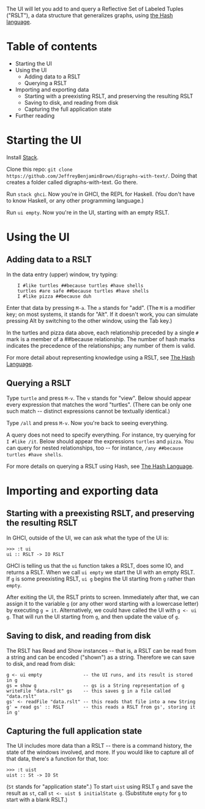 The UI will let you add to and query a Reflective Set of Labeled Tuples ("RSLT"), a data structure that generalizes graphs, using [the Hash language](/Hash/the-hash-language.md).


# Table of contents
* Starting the UI
* Using the UI
  * Adding data to a RSLT
  * Querying a RSLT
* Importing and exporting data
  * Starting with a preexisting RSLT, and preserving the resulting RSLT
  * Saving to disk, and reading from disk
  * Capturing the full application state
* Further reading


# Starting the UI

Install [Stack](https://docs.haskellstack.org/en/stable/README/).

Clone this repo: `git clone https://github.com/JeffreyBenjaminBrown/digraphs-with-text/`. Doing that creates a folder called digraphs-with-text. Go there.

Run `stack ghci`. Now you're in GHCI, the REPL for Haskell. (You don't have to know Haskell, or any other programming language.)

Run `ui empty`. Now you're in the UI, starting with an empty RSLT.


# Using the UI

## Adding data to a RSLT

In the data entry (upper) window, try typing:
```
    I #like turtles ##because turtles #have shells
    turtles #are safe ##because turtles #have shells
    I #like pizza ##because duh
```

Enter that data by pressing `M-a`. The `a` stands for "add". (The `M` is a modifier key; on most systems, it stands for "Alt". If it doesn't work, you can simulate pressing Alt by switching to the other window, using the Tab key.)

In the turtles and pizza data above, each relationship preceded by a single `#` mark is a member of a ##because relationship. The number of hash marks indicates the precedence of the relationships; any number of them is valid.

For more detail about representing knowledge using a RSLT, see [The Hash Language](/Hash/the-hash-language.md).


## Querying a RSLT

Type `turtle` and press `M-v`. The `v` stands for "view". Below should appear every expression that matches the word "turtles". (There can be only one such match -- distinct expressions cannot be textually identical.)

Type `/all` and press `M-v`. Now you're back to seeing everything.

A query does not need to specify everything. For instance, try querying for `I #like /it`. Below should appear the expressions `turtles` and `pizza`. You can query for nested relationships, too -- for instance, `/any ##because turtles #have shells`.

For more details on querying a RSLT using Hash, see [The Hash Language](/Hash/the-hash-language.md).


# Importing and exporting data
## Starting with a preexisting RSLT, and preserving the resulting RSLT

In GHCI, outside of the UI, we can ask what the type of the UI is:
```
>>> :t ui
ui :: RSLT -> IO RSLT
```
GHCI is telling us that the `ui` function takes a RSLT, does some IO, and returns a RSLT. When we call `ui empty` we start the UI with an empty RSLT. If `g` is some preexisting RSLT, `ui g` begins the UI starting from `g` rather than `empty`.

After exiting the UI, the RSLT prints to screen. Immediately after that, we can assign it to the variable `g` (or any other word starting with a lowercase letter) by executing `g = it`. Alternatively, we could have called the UI with `g <- ui g`. That will run the UI starting from `g`, and then update the value of `g`.


## Saving to disk, and reading from disk

The RSLT has Read and Show instances -- that is, a RSLT can be read from a string and can be encoded ("shown") as a string. Therefore we can save to disk, and read from disk:

```
g <- ui empty               -- the UI runs, and its result is stored in g
gs = show g                 -- gs is a String representation of g
writeFile "data.rslt" gs    -- this saves g in a file called "data.rslt"
gs' <- readFile "data.rslt" -- this reads that file into a new String
g' = read gs' :: RSLT       -- this reads a RSLT from gs', storing it in g'
```


## Capturing the full application state

The UI includes more data than a RSLT -- there is a command history, the state of the windows involved, and more. If you would like to capture all of that data, there's a function for that, too:
```
>>> :t uist
uist :: St -> IO St
```
(`St` stands for "application state".) To start `uist` using RSLT `g` and save the result as `st`, call `st <- uist $ initialState g`. (Substitute `empty` for `g` to start with a blank RSLT.)
